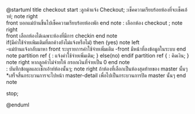 @startuml
title checkout
start
    :ลูกค้าแจ้ง Checkout;
    :เช็คความเรียบร้อยห้องที่จะเช็คเอ้าท์;
    note right   
    front บอกแม่บ้านขึ้นไปเช็คความเรียบร้อยห้องพัก
    end note 
    : เลือกห้อง checkout ;
    note right   
    front เลือกห้องได้เฉพาะห้องที่มีการ checkin
    end note  
  if(มีค่าใช้จ่ายเพิมเติมที่ตกค้างยังไม่แจ้งหรือไม่)  then (yes)
note left   
    -แม่บ้านแจ้งกลับมาหา front ระบุรายการค่าใช้จ่ายเพิ่มเติม
    -front มีหน้าที่ลงข้อมูลในระบบ
    end note 
    partition ref {
    : แจ้งค่าใช้จ่ายเพิ่มเติม;
  }
  else(no)
    endif
      partition ref {
    : คิดเงิน;
  }
    note right
     หากลูกค้าไม่จ่ายให้ กรอกเงินที่จ่ายเป็น 0
    end note  
    : บันทึกข้อมูลและเช็กเอ้าท์ห้องนั้นๆ;
    note right
      ถ้าห้องที่เลือกเป็นห้องสุดท้ายของ master นั้นๆ
      *เสร็จสิ้นกระบวนการจะไปหน้า master-detail เพื่อไปเป็นกระบวนการปิด master นั้นๆ
    end note  

 
stop;


@enduml